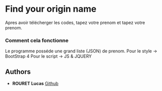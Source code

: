 # Find your origin name

Apres avoir télécherger les codes, tapez votre prenom et tapez votre prenom.

### Comment cela fonctionne

Le programme posséde une grand liste (JSON) de prenom.
Pour le style -> BootStrap 4
Pour le script -> JS & JQUERY

## Authors

* **ROURET Lucas**  [Github](https://github.com/rouret)

